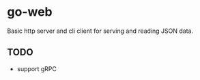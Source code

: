 # go-web

Basic http server and cli client for serving and reading JSON data. 

## TODO
 - support gRPC
